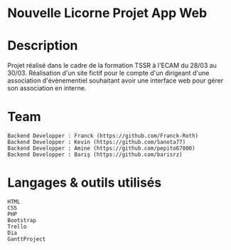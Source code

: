 # Nouvelle Licorne Projet App Web

# Description

Projet réalisé dans le cadre de la formation TSSR à l'ECAM du 28/03 au 30/03.
Réalisation d'un site fictif pour le compte d'un dirigeant d'une association d'évènementiel souhaitant avoir une interface web pour gérer son association en interne.

# Team

    Backend Developper : Franck (https://github.com/Franck-Roth)
    Backend Developper : Kevin (https://github.com/Sanota77)
    Backend Developper : Amine (https://github.com/pepito67800)
    Backend Developper : Barış (https://github.com/barisrz)


# Langages & outils utilisés

    HTML 
    CSS
    PHP
    Bootstrap
    Trello
    Dia
    GanttProject
